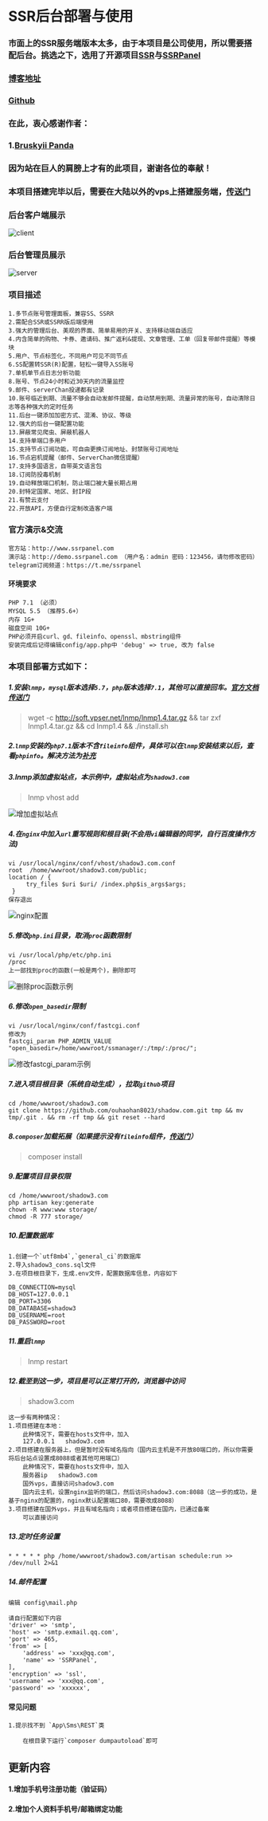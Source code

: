 SSR后台部署与使用
========

### 市面上的SSR服务端版本太多，由于本项目是公司使用，所以需要搭配后台。挑选之下，选用了开源项目[SSR](https://github.com/ouhaohan8023/SSR_server)与[SSRPanel](https://github.com/ouhaohan8023/shadow.com)
### [博客地址](http://www.ohh.ink/#/novel?id=30)
### [Github](https://github.com/ouhaohan8023/SSR_server)
### 在此，衷心感谢作者：
### 1.[Bruskyii Panda](https://github.com/ssrpanel)

### 因为站在巨人的肩膀上才有的此项目，谢谢各位的奉献！

### 本项目搭建完毕以后，需要在大陆以外的vps上搭建服务端，[传送门](https://github.com/ouhaohan8023/SSR_server)

### 后台客户端展示
![client](https://github.com/ouhaohan8023/shadow.com/raw/master/pre/client.png)

### 后台管理员展示
![server](https://github.com/ouhaohan8023/shadow.com/raw/master/pre/admin.png)

### 项目描述
````
1.多节点账号管理面板，兼容SS、SSRR
2.需配合SSR或SSRR版后端使用
3.强大的管理后台、美观的界面、简单易用的开关、支持移动端自适应
4.内含简单的购物、卡券、邀请码、推广返利&提现、文章管理、工单（回复带邮件提醒）等模块
5.用户、节点标签化，不同用户可见不同节点
6.SS配置转SSR(R)配置，轻松一键导入SS账号
7.单机单节点日志分析功能
8.账号、节点24小时和近30天内的流量监控
9.邮件、serverChan投递都有记录
10.账号临近到期、流量不够会自动发邮件提醒，自动禁用到期、流量异常的账号，自动清除日志等各种强大的定时任务
11.后台一键添加加密方式、混淆、协议、等级
12.强大的后台一键配置功能
13.屏蔽常见爬虫、屏蔽机器人
14.支持单端口多用户
15.支持节点订阅功能，可自由更换订阅地址、封禁账号订阅地址
16.节点宕机提醒（邮件、ServerChan微信提醒）
17.支持多国语言，自带英文语言包
18.订阅防投毒机制
19.自动释放端口机制，防止端口被大量长期占用
20.封特定国家、地区、封IP段
21.有赞云支付
22.开放API，方便自行定制改造客户端
````

### 官方演示&交流
````
官方站：http://www.ssrpanel.com
演示站：http://demo.ssrpanel.com （用户名：admin 密码：123456，请勿修改密码）
telegram订阅频道：https://t.me/ssrpanel
````

#### 环境要求
````
PHP 7.1 （必须）
MYSQL 5.5 （推荐5.6+）
内存 1G+ 
磁盘空间 10G+
PHP必须开启curl、gd、fileinfo、openssl、mbstring组件
安装完成后记得编辑config/app.php中 'debug' => true, 改为 false
````


### 本项目部署方式如下：

##### 1.安装`lnmp`，`mysql`版本选择`5.7`，`php`版本选择`7.1`，其他可以直接回车。[官方文档传送门](https://lnmp.org/)
>wget -c http://soft.vpser.net/lnmp/lnmp1.4.tar.gz && tar zxf lnmp1.4.tar.gz && cd lnmp1.4 && ./install.sh

##### 2.`lnmp`安装的`php7.1`版本不含`fileinfo`组件，具体可以在`lnmp`安装结束以后，查看`phpinfo`。解决方法为[补充]()
##### 3.lnmp添加虚拟站点，本示例中，虚拟站点为`shadow3.com`
>lnmp vhost add

![增加虚拟站点](https://github.com/ouhaohan8023/shadow.com/raw/master/pre/addvhost.png)
##### 4.在`nginx`中加入`url`重写规则和根目录(不会用`vi`编辑器的同学，自行百度操作方法)
```$xslt
vi /usr/local/nginx/conf/vhost/shadow3.com.conf
root  /home/wwwroot/shadow3.com/public;
location / {
     try_files $uri $uri/ /index.php$is_args$args;
 }
保存退出
```

![nginx配置](https://github.com/ouhaohan8023/shadow.com/raw/master/pre/nginx.png)

##### 5.修改`php.ini`目录，取消`proc`函数限制
```$xslt
vi /usr/local/php/etc/php.ini
/proc
上一部找到proc的函数(一般是两个)，删除即可
```

![删除proc函数示例](https://github.com/ouhaohan8023/shadow.com/raw/master/pre/disable.png)

##### 6.修改`open_basedir`限制
```$xslt
vi /usr/local/nginx/conf/fastcgi.conf
修改为
fastcgi_param PHP_ADMIN_VALUE "open_basedir=/home/wwwroot/ssmanager/:/tmp/:/proc/";

```

![修改fastcgi_param示例](https://github.com/ouhaohan8023/shadow.com/raw/master/pre/fastcgi.png)

##### 7.进入项目根目录（系统自动生成），拉取`github`项目
```$xslt
cd /home/wwwroot/shadow3.com
git clone https://github.com/ouhaohan8023/shadow.com.git tmp && mv tmp/.git . && rm -rf tmp && git reset --hard
```


##### 8.`composer`加载拓展（如果提示没有`fileinfo`组件，[传送门]()）
>composer install

##### 9.配置项目目录权限
```$xslt
cd /home/wwwroot/shadow3.com
php artisan key:generate
chown -R www:www storage/
chmod -R 777 storage/
```

##### 10.配置数据库
```$xslt
1.创建一个`utf8mb4`,`general_ci`的数据库
2.导入shadow3_cons.sql文件
3.在项目根目录下，生成.env文件，配置数据库信息，内容如下
```

```$xslt
DB_CONNECTION=mysql
DB_HOST=127.0.0.1
DB_PORT=3306
DB_DATABASE=shadow3
DB_USERNAME=root
DB_PASSWORD=root
```
##### 11.重启`lnmp`
>lnmp restart

##### 12.截至到这一步，项目是可以正常打开的，浏览器中访问
>shadow3.com

```$xslt
这一步有两种情况：
1.项目搭建在本地：
    此种情况下，需要在hosts文件中，加入
    127.0.0.1   shadow3.com
2.项目搭建在服务器上，但是暂时没有域名指向（国内云主机是不开放80端口的，所以你需要将后台站点设置成8088或者其他可用端口）
    此种情况下，需要在hosts文件中，加入
    服务器ip   shadow3.com
    国外vps，直接访问shadow3.com
    国内云主机，设置nginx监听的端口，然后访问shadow3.com:8088（这一步的成功，是基于nginx的配置的，nginx默认配置端口80，需要改成8088）
3.项目搭建在国外vps，并且有域名指向；或者项目搭建在国内，已通过备案
    可以直接访问
```

##### 13.定时任务设置
```$xslt
* * * * * php /home/wwwroot/shadow3.com/artisan schedule:run >> /dev/null 2>&1
```
##### 14.邮件配置
````
编辑 config\mail.php

请自行配置如下内容
'driver' => 'smtp',
'host' => 'smtp.exmail.qq.com',
'port' => 465,
'from' => [
    'address' => 'xxx@qq.com',
    'name' => 'SSRPanel',
],
'encryption' => 'ssl',
'username' => 'xxx@qq.com',
'password' => 'xxxxxx',
````


#### 常见问题
```$xslt
1.提示找不到 `App\Sms\REST`类

    在根目录下运行`composer dumpautoload`即可
```

## 更新内容
#### 1.增加手机号注册功能（验证码）
#### 2.增加个人资料手机号/邮箱绑定功能